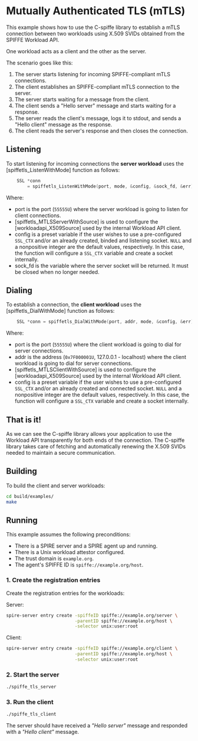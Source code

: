 <!--
(C) Copyright 2020-2021 Hewlett Packard Enterprise Development LP

 

Licensed under the Apache License, Version 2.0 (the "License"); you may
not use this file except in compliance with the License. You may obtain
a copy of the License at

 

    http://www.apache.org/licenses/LICENSE-2.0

 

Unless required by applicable law or agreed to in writing, software
distributed under the License is distributed on an "AS IS" BASIS, WITHOUT
WARRANTIES OR CONDITIONS OF ANY KIND, either express or implied. See the
License for the specific language governing permissions and limitations
under the License.

-->


# Mutually Authenticated TLS (mTLS)

This example shows how to use the C-spiffe library to establish a mTLS connection between two workloads using X.509 SVIDs obtained from the SPIFFE Workload API. 

One workload acts as a client and the other as the server. 

The scenario goes like this:
1. The server starts listening for incoming SPIFFE-compliant mTLS connections.
2. The client establishes an SPIFFE-compliant mTLS connection to the server. 
3. The server starts waiting for a message from the client.
4. The client sends a "Hello server" message and starts waiting for a response.
5. The server reads the client's message, logs it to stdout, and sends a "Hello client" message as the response.
6. The client reads the server's response and then closes the connection.

## Listening
To start listening for incoming connections the **server workload** uses the [spiffetls_ListenWithMode] function as follows:
```C++
    SSL *conn
        = spiffetls_ListenWithMode(port, mode, &config, &sock_fd, &err);
```
Where:
- port is the port (`55555U`) where the server workload is going to listen for client connections.
- [spiffetls_MTLSServerWithSource] is used to configure the [workloadapi_X509Source] used by the internal Workload API client.
- config is a preset variable if the user wishes to use a pre-configured `SSL_CTX` and/or an already created, binded and listening socket. `NULL` and a nonpositive integer are the default values, respectively. In this case, the function will configure a `SSL_CTX` variable and create a socket internally.
- sock_fd is the variable where the server socket will be returned. It must be closed when no longer needed.

## Dialing
To establish a connection, the **client workload** uses the [spiffetls_DialWithMode] function as follows:
```C++
    SSL *conn = spiffetls_DialWithMode(port, addr, mode, &config, &err);
```
Where:
- port is the port (`55555U`) where the client workload is going to dial for server connections.
- addr is the address (`0x7F000001U`, 127.0.0.1 - localhost) where the client workload is going to dial for server connections.
- [spiffetls_MTLSClientWithSource] is used to configure the [workloadapi_X509Source] used by the internal Workload API client.
- config is a preset variable if the user wishes to use a pre-configured `SSL_CTX` and/or an already created and connected socket. `NULL` and a nonpositive integer are the default values, respectively. In this case, the function will configure a `SSL_CTX` variable and create a socket internally.

## That is it!
As we can see the C-spiffe library allows your application to use the Workload API transparently for both ends of the connection. The C-spiffe library takes care of fetching and automatically renewing the X.509 SVIDs needed to maintain a secure communication.

## Building
To build the client and server workloads:
```bash
cd build/examples/
make
```

## Running
This example assumes the following preconditions:
- There is a SPIRE server and a SPIRE agent up and running.
- There is a Unix workload attestor configured.
- The trust domain is `example.org`.
- The agent's SPIFFE ID is `spiffe://example.org/host`.

### 1. Create the registration entries
Create the registration entries for the workloads:

Server:
```bash
spire-server entry create -spiffeID spiffe://example.org/server \
                          -parentID spiffe://example.org/host \
                          -selector unix:user:root
```

Client: 
```bash
spire-server entry create -spiffeID spiffe://example.org/client \
                          -parentID spiffe://example.org/host \
                          -selector unix:user:root
```

### 2. Start the server
```bash
./spiffe_tls_server
```

### 3. Run the client
```bash
./spiffe_tls_client
```

The server should have received a _"Hello server"_ message and responded with a _"Hello client"_ message.
